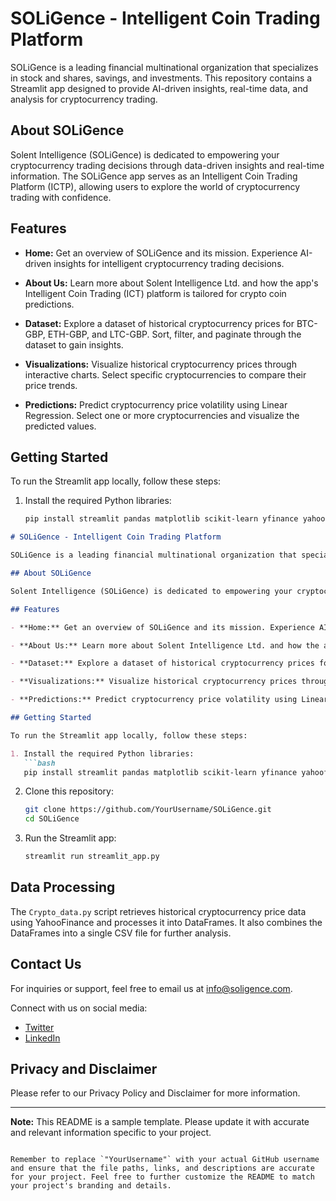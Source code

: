 # SOLiGence - Intelligent Coin Trading Platform

SOLiGence is a leading financial multinational organization that specializes in stock and shares, savings, and investments. This repository contains a Streamlit app designed to provide AI-driven insights, real-time data, and analysis for cryptocurrency trading.

## About SOLiGence

Solent Intelligence (SOLiGence) is dedicated to empowering your cryptocurrency trading decisions through data-driven insights and real-time information. The SOLiGence app serves as an Intelligent Coin Trading Platform (ICTP), allowing users to explore the world of cryptocurrency trading with confidence.

## Features

- **Home:** Get an overview of SOLiGence and its mission. Experience AI-driven insights for intelligent cryptocurrency trading decisions.

- **About Us:** Learn more about Solent Intelligence Ltd. and how the app's Intelligent Coin Trading (ICT) platform is tailored for crypto coin predictions.

- **Dataset:** Explore a dataset of historical cryptocurrency prices for BTC-GBP, ETH-GBP, and LTC-GBP. Sort, filter, and paginate through the dataset to gain insights.

- **Visualizations:** Visualize historical cryptocurrency prices through interactive charts. Select specific cryptocurrencies to compare their price trends.

- **Predictions:** Predict cryptocurrency price volatility using Linear Regression. Select one or more cryptocurrencies and visualize the predicted values.

## Getting Started

To run the Streamlit app locally, follow these steps:

1. Install the required Python libraries:
   ```bash
   pip install streamlit pandas matplotlib scikit-learn yfinance yahoofinancials numpy


```markdown
# SOLiGence - Intelligent Coin Trading Platform

SOLiGence is a leading financial multinational organization that specializes in stock and shares, savings, and investments. This repository contains a Streamlit app designed to provide AI-driven insights, real-time data, and analysis for cryptocurrency trading.

## About SOLiGence

Solent Intelligence (SOLiGence) is dedicated to empowering your cryptocurrency trading decisions through data-driven insights and real-time information. The SOLiGence app serves as an Intelligent Coin Trading Platform (ICTP), allowing users to explore the world of cryptocurrency trading with confidence.

## Features

- **Home:** Get an overview of SOLiGence and its mission. Experience AI-driven insights for intelligent cryptocurrency trading decisions.

- **About Us:** Learn more about Solent Intelligence Ltd. and how the app's Intelligent Coin Trading (ICT) platform is tailored for crypto coin predictions.

- **Dataset:** Explore a dataset of historical cryptocurrency prices for BTC-GBP, ETH-GBP, and LTC-GBP. Sort, filter, and paginate through the dataset to gain insights.

- **Visualizations:** Visualize historical cryptocurrency prices through interactive charts. Select specific cryptocurrencies to compare their price trends.

- **Predictions:** Predict cryptocurrency price volatility using Linear Regression. Select one or more cryptocurrencies and visualize the predicted values.

## Getting Started

To run the Streamlit app locally, follow these steps:

1. Install the required Python libraries:
   ```bash
   pip install streamlit pandas matplotlib scikit-learn yfinance yahoofinancials numpy
   ```

2. Clone this repository:
   ```bash
   git clone https://github.com/YourUsername/SOLiGence.git
   cd SOLiGence
   ```

3. Run the Streamlit app:
   ```bash
   streamlit run streamlit_app.py
   ```

## Data Processing

The `Crypto_data.py` script retrieves historical cryptocurrency price data using YahooFinance and processes it into DataFrames. It also combines the DataFrames into a single CSV file for further analysis.

## Contact Us

For inquiries or support, feel free to email us at info@soligence.com.

Connect with us on social media:
- [Twitter](https://twitter.com/SOLiGenceApp)
- [LinkedIn](https://linkedin.com/company/soligence)

## Privacy and Disclaimer

Please refer to our Privacy Policy and Disclaimer for more information.

---

**Note:** This README is a sample template. Please update it with accurate and relevant information specific to your project.
```

Remember to replace `"YourUsername"` with your actual GitHub username and ensure that the file paths, links, and descriptions are accurate for your project. Feel free to further customize the README to match your project's branding and details.

   
